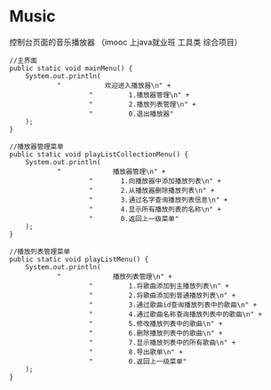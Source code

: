 # Music
控制台页面的音乐播放器  （imooc 上java就业班 工具类 综合项目）


    //主界面
    public static void mainMenu() {
        System.out.println(
                "           欢迎进入播放器\n" +
                        "         1.播放器管理\n" +
                        "         2.播放列表管理\n" +
                        "         0.退出播放器"
        );
    }

    //播放器管理菜单
    public static void playListCollectionMenu() {
        System.out.println(
                "             播放器管理\n" +
                        "       1.向播放器中添加播放列表\n" +
                        "       2.从播放器删除播放列表\n" +
                        "       3.通过名字查询播放列表信息\n" +
                        "       4.显示所有播放列表的名称\n" +
                        "       0.返回上一级菜单"
        );
    }

    //播放列表管理菜单
    public static void playListMenu() {
        System.out.println(
                "             播放列表管理\n" +
                        "         1.将歌曲添加到主播放列表\n" +
                        "         2.将歌曲添加到普通播放列表\n" +
                        "         3.通过歌曲id查询播放列表中的歌曲\n" +
                        "         4.通过歌曲名称查询播放列表中的歌曲\n" +
                        "         5.修改播放列表中的歌曲\n" +
                        "         6.删除播放列表中的歌曲\n" +
                        "         7.显示播放列表中的所有歌曲\n" +
                        "         8.导出歌单\n" +
                        "         0.返回上一级菜单"
        );
    }
